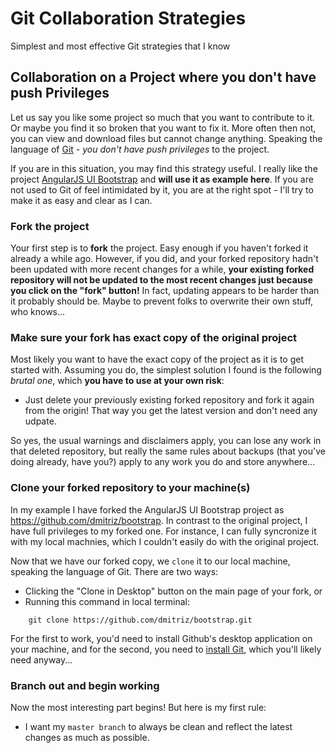 # Git Collaboration Strategies
Simplest and most effective Git strategies that I know


## Collaboration on a Project where you don't have push Privileges

Let us say you like some project so much that you want to contribute to it. Or maybe you find it so broken that you want to fix it. More often then not, you can view and download files but cannot change anything. Speaking the language of [Git](http://git-scm.com/) - *you don't have push privileges* to the project.

If you are in this situation, you may find this strategy useful. I really like the project [AngularJS UI Bootstrap](https://github.com/angular-ui/bootstrap) and **will use it as example here**. If you are not used to Git of feel intimidated by it, you are at the right spot - I'll try to make it as easy and clear as I can.


### Fork the project

Your first step is to **fork** the project. Easy enough if you haven't forked it already a while ago. However, if you did, and your forked repository hadn't been updated with more recent changes for a while, **your existing forked repository will not be updated to the most recent changes just because you click on the "fork" button!** In fact, updating appears to be harder than it probably should be. Maybe to prevent folks to overwrite their own stuff, who knows...


### Make sure your fork has exact copy of the original project

Most likely you want to have the exact copy of the project as it is to get started with. Assuming you do, the simplest solution I found is the following *brutal one*, which **you have to use at your own risk**:

- Just delete your previously existing forked repository and fork it again from the origin! That way you get the latest version and don't need any udpate.

So yes, the usual warnings and disclaimers apply, you can lose any work in that deleted repository, but really the same rules about backups (that you've doing already, have you?) apply to any work you do and store anywhere...


### Clone your forked repository to your machine(s)

In my example I have forked the AngularJS UI Bootstrap project as https://github.com/dmitriz/bootstrap. In contrast to the original project, I have full privileges to my forked one. For instance, I can fully syncronize it with my local machnies, which I couldn't easily do with the original project. 

Now that we have our forked copy, we `clone` it to our local machine, speaking the language of Git. There are two ways:

- Clicking the "Clone in Desktop" button on the main page of your fork, or
- Running this command in local terminal:
```
    git clone https://github.com/dmitriz/bootstrap.git
```
For the first to work, you'd need to install Github's desktop application on your machine, and for the second, you need to [install Git](http://git-scm.com/downloads), which you'll likely need anyway...


### Branch out and begin working

Now the most interesting part begins! But here is my first rule:

- I want my `master branch` to always be clean and reflect the latest changes as much as possible.


